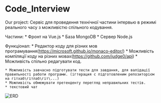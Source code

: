 # Code_Interview
Our project:
Сервіс для проведення технічної частини інтервью в режимі реального часу з можливістю
спільного кодування.

Частини:
	* Фронт на Vue.js
	* База MongoDB
	* Сервер Node.js

Функціонал:
	* Редактор коду для різних мов програмування(https://microsoft.github.io/monaco-editor/)
	* Можливість компіляції коду на різних мовах(https://github.com/judge0/api)
	* Можливість спільно редагувати код.

	* Можливість завчасно підготувати тести для завдання, для валідації правильності работи програми. (ігтерация с підготовленим репозиторієм на гітхаб\гітлаб\гіт\...)
	* Можливість обмежувати претенденту перегляд неправильних тестів.
	* текстовий чат
![ERD](https://github.com/{oleskostyniuk}/{Code_Interview}/raw/{master}/ERD_CodeInterview.png)
